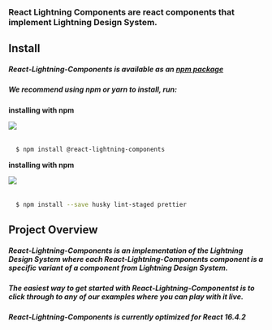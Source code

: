### React Lightning Components  are react components  that implement Lightning Design System.

## Install

##### React-Lightning-Components is available as an [npm package](https://www.npmjs.com/package/react-slds)

##### We recommend using npm or yarn to install, run:

__installing with npm__

![](images/windows-actions.svg)
######  
```sh
  $ npm install @react-lightning-components
```

__installing with npm__

![](images/windows-actions.svg)
######  
```sh
  $ npm install --save husky lint-staged prettier
```

## Project Overview

##### React-Lightning-Components is an implementation of the Lightning Design System where each React-Lightning-Components  component is a specific variant of a component from Lightning Design System.

##### The easiest way to get started with React-Lightning-Componentst is to click through to any of our examples where you can play with it live.

##### React-Lightning-Components is currently optimized for React 16.4.2
